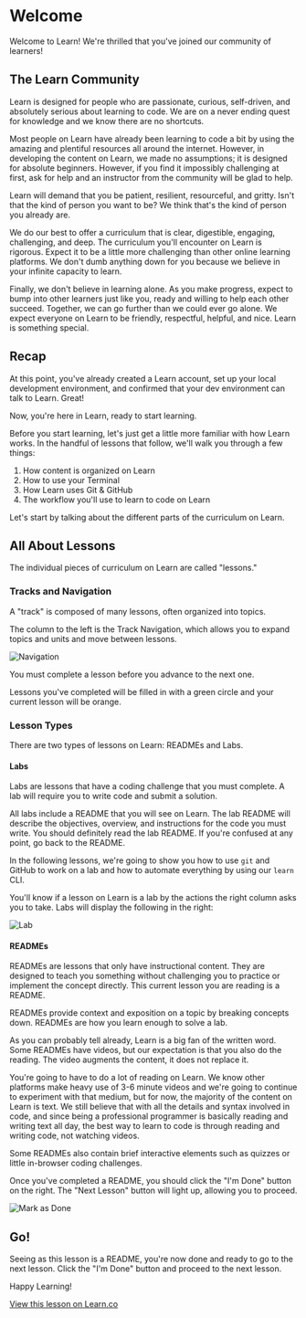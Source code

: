 # Welcome

Welcome to Learn! We're thrilled that you've joined our community of learners!

## The Learn Community

Learn is designed for people who are passionate, curious, self-driven, and absolutely serious about learning to code. We are on a never ending quest for knowledge and we know there are no shortcuts.

Most people on Learn have already been learning to code a bit by using the amazing and plentiful resources all around the internet. However, in developing the content on Learn, we made no assumptions; it is designed for absolute beginners. However, if you find it impossibly challenging at first, ask for help and an instructor from the community will be glad to help.

Learn will demand that you be patient, resilient, resourceful, and gritty. Isn't that the kind of person you want to be? We think that's the kind of person you already are.

We do our best to offer a curriculum that is clear, digestible, engaging, challenging, and deep. The curriculum you'll encounter on Learn is rigorous. Expect it to be a little more challenging than other online learning platforms. We don't dumb anything down for you because we believe in your infinite capacity to learn.

Finally, we don't believe in learning alone. As you make progress, expect to bump into other learners just like you, ready and willing to help each other succeed. Together, we can go further than we could ever go alone. We expect everyone on Learn to be friendly, respectful, helpful, and nice. Learn is something special.

## Recap

At this point, you've already created a Learn account, set up your local development environment, and confirmed that your dev environment can talk to Learn. Great!

Now, you're here in Learn, ready to start learning.

Before you start learning, let's just get a little more familiar with how Learn works. In the handful of lessons that follow, we'll walk you through a few things:

1. How content is organized on Learn
2. How to use your Terminal
3. How Learn uses Git & GitHub
4. The workflow you'll use to learn to code on Learn

Let's start by talking about the different parts of the curriculum on Learn.

## All About Lessons

The individual pieces of curriculum on Learn are called "lessons."

### Tracks and Navigation

A "track" is composed of many lessons, often organized into topics.

The column to the left is the Track Navigation, which allows you to expand topics and units and move between lessons.

![Navigation](https://dl.dropboxusercontent.com/s/0wsaxtpb8ew5jad/2015-09-30%20at%209.37%20PM.png)

You must complete a lesson before you advance to the next one.

Lessons you've completed will be filled in with a green circle and your current lesson will be orange.

### Lesson Types

There are two types of lessons on Learn: READMEs and Labs.

#### Labs

Labs are lessons that have a coding challenge that you must complete. A lab will require you to write code and submit a solution.

All labs include a README that you will see on Learn. The lab README will describe the objectives, overview, and instructions for the code you must write. You should definitely read the lab README. If you're confused at any point, go back to the README.

In the following lessons, we're going to show you how to use `git` and GitHub to work on a lab and how to automate everything by using our `learn` CLI.

You'll know if a lesson on Learn is a lab by the actions the right column asks you to take. Labs will display the following in the right:

![Lab](https://dl.dropboxusercontent.com/s/lzryoszkjec4bwv/2015-09-30%20at%2010.16%20PM.png)

#### READMEs

READMEs are lessons that only have instructional content. They are designed to teach you something without challenging you to practice or implement the concept directly. This current lesson you are reading is a README.

READMEs provide context and exposition on a topic by breaking concepts down. READMEs are how you learn enough to solve a lab.

As you can probably tell already, Learn is a big fan of the written word. Some READMEs have videos, but our expectation is that you also do the reading. The video augments the content, it does not replace it.

You're going to have to do a lot of reading on Learn. We know other platforms make heavy use of 3-6 minute videos and we're going to continue to experiment with that medium, but for now, the majority of the content on Learn is text. We still believe that with all the details and syntax involved in code, and since being a professional programmer is basically reading and writing text all day, the best way to learn to code is through reading and writing code, not watching videos.

Some READMEs also contain brief interactive elements such as quizzes or little in-browser coding challenges.

Once you've completed a README, you should click the "I'm Done" button on the right. The "Next Lesson" button will light up, allowing you to proceed.

![Mark as Done](https://dl.dropboxusercontent.com/s/beuipk0utcrxkxi/2015-09-30%20at%209.59%20PM.png)

## Go!

Seeing as this lesson is a README, you're now done and ready to go to the next lesson. Click the "I'm Done" button and proceed to the next lesson.

Happy Learning!

<a href='https://learn.co/lessons/learning-on-learn' data-visibility='hidden'>View this lesson on Learn.co</a>
